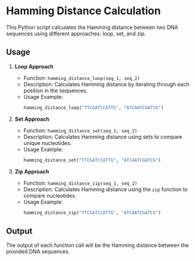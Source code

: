 # Hamming Distance Calculation

This Python script calculates the Hamming distance between two DNA sequences using different approaches: loop, set, and zip.

## Usage

1. **Loop Approach**
   - Function: `hamming_distance_loop(seq_1, seq_2)`
   - Description: Calculates Hamming distance by iterating through each position in the sequences.
   - Usage Example:
     ```python
     hamming_distance_loop("TTCGATCCATTG", "ATCAATCGATCG")
     ```

2. **Set Approach**
   - Function: `hamming_distance_set(seq_1, seq_2)`
   - Description: Calculates Hamming distance using sets to compare unique nucleotides.
   - Usage Example:
     ```python
     hamming_distance_set("TTCGATCCATTG", "ATCAATCGATCG")
     ```

3. **Zip Approach**
   - Function: `hamming_distance_zip(seq_1, seq_2)`
   - Description: Calculates Hamming distance using the `zip` function to compare nucleotides.
   - Usage Example:
     ```python
     hamming_distance_zip("TTCGATCCATTG", "ATCAATCGATCG")
     ```

## Output
The output of each function call will be the Hamming distance between the provided DNA sequences.